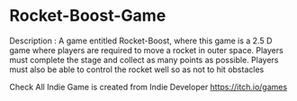 # Rocket-Boost-Game

Description :
A game entitled Rocket-Boost, where this game is a 2.5 D game where players are required to move a rocket in outer space. Players must complete the stage and collect as many points as possible. Players must also be able to control the rocket well so as not to hit obstacles

Check All Indie Game is created from Indie Developer
https://itch.io/games
